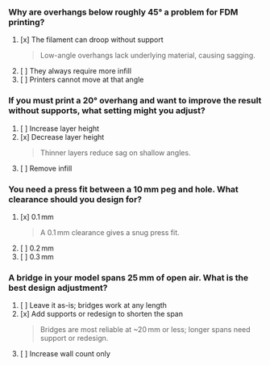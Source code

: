 ### Why are overhangs below roughly 45° a problem for FDM printing?
1. [x] The filament can droop without support
   > Low-angle overhangs lack underlying material, causing sagging.
1. [ ] They always require more infill
1. [ ] Printers cannot move at that angle

### If you must print a 20° overhang and want to improve the result without supports, what setting might you adjust?
1. [ ] Increase layer height
1. [x] Decrease layer height
   > Thinner layers reduce sag on shallow angles.
1. [ ] Remove infill

### You need a press fit between a 10 mm peg and hole. What clearance should you design for?
1. [x] 0.1 mm
   > A 0.1 mm clearance gives a snug press fit.
1. [ ] 0.2 mm
1. [ ] 0.3 mm

### A bridge in your model spans 25 mm of open air. What is the best design adjustment?
1. [ ] Leave it as-is; bridges work at any length
1. [x] Add supports or redesign to shorten the span
   > Bridges are most reliable at ~20 mm or less; longer spans need support or redesign.
1. [ ] Increase wall count only

